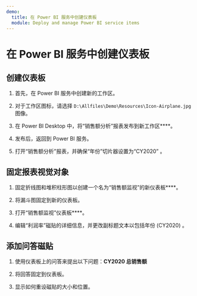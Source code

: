 ```yaml
---
demo:
  title: 在 Power BI 服务中创建仪表板
  module: Deploy and manage Power BI service items
---
```

# 在 Power BI 服务中创建仪表板

## 创建仪表板

1. 首先，在 Power BI 服务中创建新的工作区。

1. 对于工作区图标，请选择 `D:\Allfiles\Demo\Resources\Icon-Airplane.jpg` 图像。

1. 在 Power BI Desktop 中，将“销售额分析”报表发布到新工作区****。

1. 发布后，返回到 Power BI 服务。

1. 打开“销售额分析”报表，并确保“年份”切片器设置为“CY2020” 。

## 固定报表视觉对象

1. 固定折线图和堆积柱形图以创建一个名为“销售额监视”的新仪表板****。

1. 将漏斗图固定到新的仪表板。

1. 打开“销售额监视”仪表板****。

1. 编辑“利润率”磁贴的详细信息，并更改副标题文本以包括年份 (CY2020) 。

## 添加问答磁贴

1. 使用仪表板上的问答来提出以下问题：**CY2020 总销售额**

1. 将回答固定到仪表板。

1. 显示如何重设磁贴的大小和位置。
